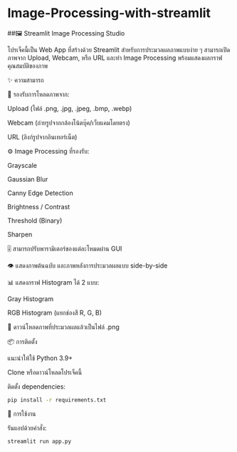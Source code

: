 # Image-Processing-with-streamlit

##🖼️ Streamlit Image Processing Studio

โปรเจ็คนี้เป็น Web App ที่สร้างด้วย Streamlit สำหรับการประมวลผลภาพแบบง่าย ๆ
สามารถเปิดภาพจาก Upload, Webcam, หรือ URL และทำ Image Processing พร้อมแสดงผลกราฟคุณสมบัติของภาพ

✨ ความสามารถ

📸 รองรับการโหลดภาพจาก:

Upload (ไฟล์ .png, .jpg, .jpeg, .bmp, .webp)

Webcam (ถ่ายรูปจากกล้องโน้ตบุ๊ค/เว็บแคมโดยตรง)

URL (ลิงก์รูปจากอินเทอร์เน็ต)

⚙️ Image Processing ที่รองรับ:

Grayscale

Gaussian Blur

Canny Edge Detection

Brightness / Contrast

Threshold (Binary)

Sharpen

🎚️ สามารถปรับพารามิเตอร์ของแต่ละโหมดผ่าน GUI

👁️ แสดงภาพต้นฉบับ และภาพหลังการประมวลผลแบบ side-by-side

📊 แสดงกราฟ Histogram ได้ 2 แบบ:

Gray Histogram

RGB Histogram (แยกช่องสี R, G, B)

💾 ดาวน์โหลดภาพที่ประมวลผลแล้วเป็นไฟล์ .png

📦 การติดตั้ง

แนะนำให้ใช้ Python 3.9+

Clone หรือดาวน์โหลดโปรเจ็คนี้

ติดตั้ง dependencies:
```bash
pip install -r requirements.txt
```

🚀 การใช้งาน

รันแอปด้วยคำสั่ง:
```bash
streamlit run app.py
```
